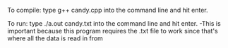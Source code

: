 To compile: type g++ candy.cpp into the command line and hit enter.

To run: type ./a.out candy.txt into the command line and hit enter.
  -This is important because this program requires the .txt file to work since that's where all the data is read in from
